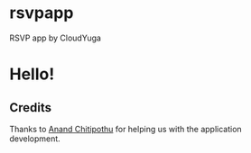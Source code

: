 # rsvpapp
RSVP app by CloudYuga

# Hello!

## Credits
Thanks to [Anand Chitipothu](https://twitter.com/anandology) for helping us with the application development. 
